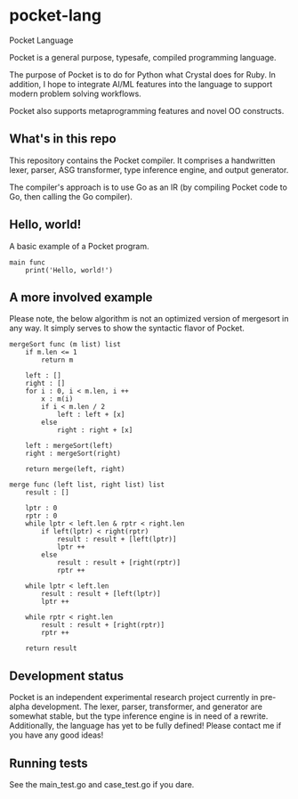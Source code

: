 # pocket-lang
Pocket Language

Pocket is a general purpose, typesafe, compiled programming language.

The purpose of Pocket is to do for Python what Crystal does for Ruby.  In addition, I hope to integrate AI/ML features into the language to support modern problem solving workflows.

Pocket also supports metaprogramming features and novel OO constructs.


## What's in this repo
This repository contains the Pocket compiler.  It comprises a handwritten lexer, parser, ASG transformer, type inference engine, and output generator.

The compiler's approach is to use Go as an IR (by compiling Pocket code to Go, then calling the Go compiler).

## Hello, world!
A basic example of a Pocket program.
```
main func
    print('Hello, world!')
```

## A more involved example
Please note, the below algorithm is not an optimized version of mergesort in any way.  It simply serves to show the syntactic flavor of Pocket.

```
mergeSort func (m list) list
    if m.len <= 1
        return m

    left : []
    right : []
    for i : 0, i < m.len, i ++
        x : m(i)
        if i < m.len / 2
            left : left + [x]
        else
            right : right + [x]

    left : mergeSort(left)
    right : mergeSort(right)

    return merge(left, right)

merge func (left list, right list) list
    result : []
    
    lptr : 0
    rptr : 0
    while lptr < left.len & rptr < right.len
        if left(lptr) < right(rptr)
            result : result + [left(lptr)]
            lptr ++
        else
            result : result + [right(rptr)]
            rptr ++

    while lptr < left.len
        result : result + [left(lptr)]
        lptr ++

    while rptr < right.len
        result : result + [right(rptr)]
        rptr ++

    return result
```

## Development status
Pocket is an independent experimental research project currently in pre-alpha development.  The lexer, parser, transformer, and generator are somewhat stable, but the type inference engine is in need of a rewrite.  Additionally, the language has yet to be fully defined!  Please contact me if you have any good ideas!

## Running tests
See the main_test.go and case_test.go if you dare.

